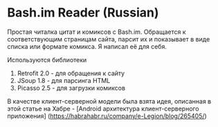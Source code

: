 # Bash.im Reader (Russian)

Простая читалка цитат и комиксов с Bash.im. Обращается к соответствующим страницам сайта, парсит их и показывает в виде списка или формате комикса. Я написал её для себя.
  
Используются библиотеки
1. Retrofit 2.0 - для обращения к сайту
2. JSoup 1.8 - для парсинга HTML 
3. Picasso 2.5 - для загрузки комиксов

В качестве клиент-серверной модели была взята идея, описанная в этой статье на Хабре - [Android архитектура клиент-серверного приложения] (https://habrahabr.ru/company/e-Legion/blog/265405/)

